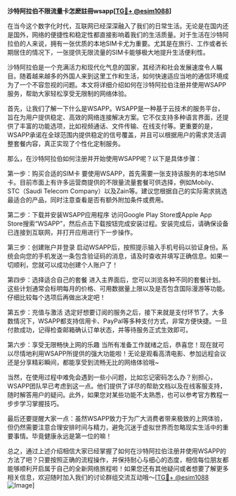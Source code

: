 **沙特阿拉伯不限流量卡怎麽註冊wsapp[[TG💪+ @esim1088](https://t.me/s/esim1088)]**

在当今这个数字化时代，互联网已经深深融入了我们的日常生活。无论是在国内还是国外，网络的便捷性和稳定性都直接影响着我们的生活质量。对于生活在沙特阿拉伯的人来说，拥有一张优质的本地SIM卡尤为重要。尤其是在旅行、工作或者长期居住的情况下，一张提供无限流量的SIM卡能够极大地提升生活便利性。

沙特阿拉伯是一个充满活力和现代化气息的国家，其经济和社会发展速度令人瞩目。随着越来越多的外国人来到这里工作和生活，如何快速适应当地的通信环境成为了一个不容忽视的问题。本文将详细介绍如何在沙特阿拉伯注册并使用WSAPP服务，帮助大家轻松享受无限制的网络体验。

首先，让我们了解一下什么是WSAPP。WSAPP是一种基于云技术的服务平台，旨在为用户提供稳定、高效的网络连接解决方案。它不仅支持多种语言界面，还提供了丰富的功能选项，比如视频通话、文件传输、在线支付等。更重要的是，WSAPP承诺在全球范围内提供稳定的信号覆盖，并且可以根据用户的需求灵活调整套餐内容，真正实现了个性化定制服务。

那么，在沙特阿拉伯如何注册并开始使用WSAPP呢？以下是具体步骤：

第一步：购买合适的SIM卡
要使用WSAPP，首先需要一张支持该服务的本地SIM卡。目前市面上有许多运营商提供的不限量流量套餐可供选择，例如Mobily、STC（Saudi Telecom Company）以及Zain等。建议您根据自己的实际需求挑选最适合的产品，同时注意查看是否有额外附加条件或费用。

第二步：下载并安装WSAPP应用程序
访问Google Play Store或Apple App Store搜索“WSAPP”，然后点击下载按钮完成安装过程。安装完成后，请确保设备已连接到互联网，并打开应用进行下一步操作。

第三步：创建账户并登录
启动WSAPP后，按照提示输入手机号码以验证身份。系统会向您的手机发送一条包含验证码的消息，请及时查收并填写正确信息。如果一切顺利，您就可以成功创建个人账户了！

第四步：选择适合自己的套餐
进入主界面后，您可以浏览各种不同的套餐计划。这些计划通常会标明每月的价格、可用数据量上限以及是否包含国际漫游等功能。仔细比较每个选项后再做出决定吧！

第五步：充值与激活
选定好想要订阅的服务之后，接下来就是支付环节了。大多数情况下，WSAPP都支持信用卡、PayPal等多种支付方式，非常方便快捷。一旦付款成功，记得检查邮箱确认订单状态，并等待服务正式生效即可。

第六步：享受无限畅快上网的乐趣
当所有准备工作就绪之后，恭喜您！现在就可以尽情地利用WSAPP所提供的强大功能啦！无论是观看高清电影、参加远程会议还是分享精彩瞬间，都能享受到流畅无比的网络体验哦~

当然，在使用过程中难免会遇到一些小问题，比如忘记密码怎么办？别担心，WSAPP团队早已考虑到这一点。他们提供了详尽的帮助文档以及在线客服支持，随时解答用户的疑问。此外，如果您对某些功能不太熟悉，也可以参考官方教程一步步学习掌握技巧。

最后还要提醒大家一点：虽然WSAPP致力于为广大消费者带来极致的上网体验，但仍然需要注意合理安排时间与精力，避免沉迷于虚拟世界而忽略现实生活中的重要事情。毕竟健康永远是第一位的嘛！

总之，通过上述介绍相信大家已经掌握了如何在沙特阿拉伯注册并使用WSAPP的方法了吧？只要按照正确的流程操作，并保持耐心与细心的态度，相信每位朋友都能够顺利开启属于自己的全新网络旅程啦！如果您还有其他疑问或者想要了解更多相关信息，欢迎随时加入我们的讨论群组交流互动哦～[[TG💪+ @esim1088](https://t.me/s/esim1088) ![Image](https://i.postimg.cc/4NQfJmqS/Snipaste-2025-05-13-00-14-12.png)]